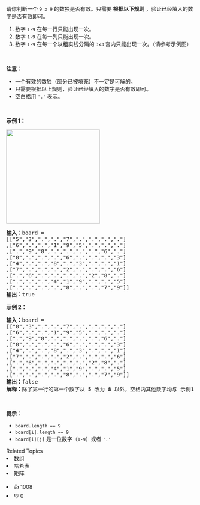<p>请你判断一个&nbsp;<code>9 x 9</code> 的数独是否有效。只需要<strong> 根据以下规则</strong> ，验证已经填入的数字是否有效即可。</p>

<ol> 
 <li>数字&nbsp;<code>1-9</code>&nbsp;在每一行只能出现一次。</li> 
 <li>数字&nbsp;<code>1-9</code>&nbsp;在每一列只能出现一次。</li> 
 <li>数字&nbsp;<code>1-9</code>&nbsp;在每一个以粗实线分隔的&nbsp;<code>3x3</code>&nbsp;宫内只能出现一次。（请参考示例图）</li> 
</ol>

<p>&nbsp;</p>

<p><strong>注意：</strong></p>

<ul> 
 <li>一个有效的数独（部分已被填充）不一定是可解的。</li> 
 <li>只需要根据以上规则，验证已经填入的数字是否有效即可。</li> 
 <li>空白格用&nbsp;<code>'.'</code>&nbsp;表示。</li> 
</ul>

<p>&nbsp;</p>

<p><strong>示例 1：</strong></p> 
<img src="https://assets.leetcode-cn.com/aliyun-lc-upload/uploads/2021/04/12/250px-sudoku-by-l2g-20050714svg.png" style="height:250px; width:250px" /> 
<pre>
<strong>输入：</strong>board = 
[["5","3",".",".","7",".",".",".","."]
,["6",".",".","1","9","5",".",".","."]
,[".","9","8",".",".",".",".","6","."]
,["8",".",".",".","6",".",".",".","3"]
,["4",".",".","8",".","3",".",".","1"]
,["7",".",".",".","2",".",".",".","6"]
,[".","6",".",".",".",".","2","8","."]
,[".",".",".","4","1","9",".",".","5"]
,[".",".",".",".","8",".",".","7","9"]]
<strong>输出：</strong>true
</pre>

<p><strong>示例 2：</strong></p>

<pre>
<strong>输入：</strong>board = 
[["8","3",".",".","7",".",".",".","."]
,["6",".",".","1","9","5",".",".","."]
,[".","9","8",".",".",".",".","6","."]
,["8",".",".",".","6",".",".",".","3"]
,["4",".",".","8",".","3",".",".","1"]
,["7",".",".",".","2",".",".",".","6"]
,[".","6",".",".",".",".","2","8","."]
,[".",".",".","4","1","9",".",".","5"]
,[".",".",".",".","8",".",".","7","9"]]
<strong>输出：</strong>false
<strong>解释：</strong>除了第一行的第一个数字从<strong> 5</strong> 改为 <strong>8 </strong>以外，空格内其他数字均与 示例1 相同。 但由于位于左上角的 3x3 宫内有两个 8 存在, 因此这个数独是无效的。</pre>

<p>&nbsp;</p>

<p><strong>提示：</strong></p>

<ul> 
 <li><code>board.length == 9</code></li> 
 <li><code>board[i].length == 9</code></li> 
 <li><code>board[i][j]</code> 是一位数字（<code>1-9</code>）或者 <code>'.'</code></li> 
</ul>

<div><div>Related Topics</div><div><li>数组</li><li>哈希表</li><li>矩阵</li></div></div><br><div><li>👍 1008</li><li>👎 0</li></div>